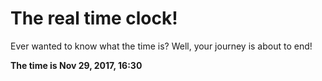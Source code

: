 # The real time clock!

Ever wanted to know what the time is? Well, your journey is about to end!

**The time is Nov 29, 2017, 16:30**